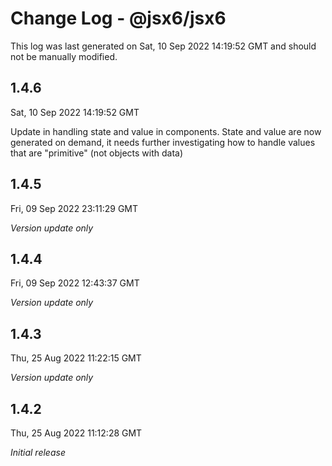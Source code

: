 # Change Log - @jsx6/jsx6

This log was last generated on Sat, 10 Sep 2022 14:19:52 GMT and should not be manually modified.

## 1.4.6
Sat, 10 Sep 2022 14:19:52 GMT

Update in handling state and value in components. 
State and value are now generated on demand, it needs further investigating
how to handle values that are "primitive" (not objects with data)


## 1.4.5
Fri, 09 Sep 2022 23:11:29 GMT

_Version update only_

## 1.4.4
Fri, 09 Sep 2022 12:43:37 GMT

_Version update only_

## 1.4.3
Thu, 25 Aug 2022 11:22:15 GMT

_Version update only_

## 1.4.2
Thu, 25 Aug 2022 11:12:28 GMT

_Initial release_

